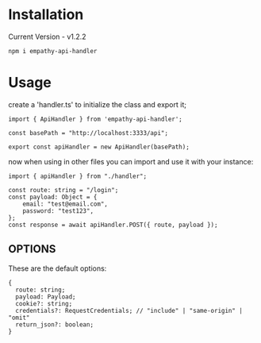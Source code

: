 # Installation

Current Version - v1.2.2

`npm i empathy-api-handler`

# Usage

create a 'handler.ts' to initialize the class and export it;
```
import { ApiHandler } from 'empathy-api-handler';

const basePath = "http://localhost:3333/api";

export const apiHandler = new ApiHandler(basePath);
```

now when using in other files you can import and use it with your instance:
```
import { apiHandler } from "./handler";

const route: string = "/login";
const payload: Object = {
    email: "test@email.com",
    password: "test123",
};
const response = await apiHandler.POST({ route, payload });
```

## OPTIONS

These are the default options:
```
{
  route: string;
  payload: Payload;
  cookie?: string;
  credentials?: RequestCredentials; // "include" | "same-origin" | "omit"
  return_json?: boolean;
}
```